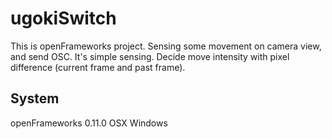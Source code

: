 # ugokiSwitch

This is openFrameworks project.
Sensing some movement on camera view, and send OSC.
It's simple sensing. Decide move intensity with pixel difference (current frame and past frame).

## System
openFrameworks 0.11.0
OSX
Windows


